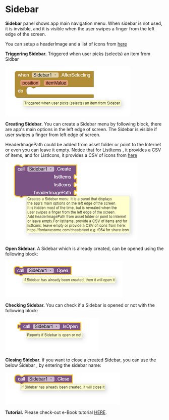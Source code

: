 # Sidebar

**Sidebar** panel shows app main navigation menu. When sidebar is not used, it is invisible, and it is visible when the user swipes a finger from the left edge of the screen.

You can setup a headerImage and a list of icons from [here](https://fontawesome.com/cheatsheet)

**Triggering Sidebar.** Triggered when user picks \(selects\) an item from Sidbar

![](../../../.gitbook/assets/image.png)

**Creating Sidebar.** You can create a Sidebar menu by following block, there are app's main options in the left edge of screen. The Sidebar is visible if user swipes a finger from left edge of screen.  

HeaderImagePath could be added from asset folder or point to the Internet or even you can leave it empty. Notice that for ListItems , it provides a CSV of items, and for ListIcons, it provides a CSV of icons from [here](https://fontawesome.com/cheatsheet)

![](../../../.gitbook/assets/image%20%2847%29.png)

**Open Sidebar.** A Sidebar which is already created, can be opened using the following block: 

![](../../../.gitbook/assets/image%20%2870%29.png)

**Checking Sidebar.** You can check if a Sidebar is opened or not  with the following block:

![](../../../.gitbook/assets/image%20%2844%29.png)

**Closing Sidebar.** if you want to close a created Sidebar, you can use the below Sidebar , by entering the sidebar name:

![](../../../.gitbook/assets/image%20%2836%29.png)

**Tutorial.** Please check-out e-Book tutorial [HERE](https://help.appybuilder.com/tutorials/creating-e-book).

